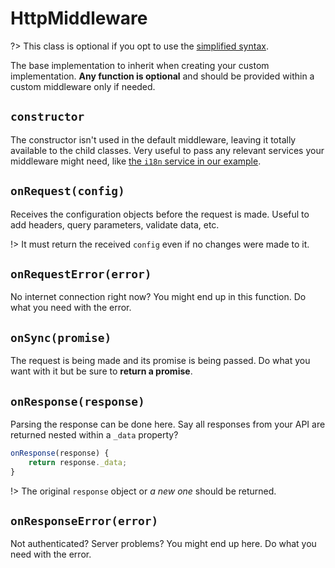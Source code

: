 # HttpMiddleware

?> This class is optional if you opt to use the [simplified syntax](simplified-syntax.md).

The base implementation to inherit when creating your custom implementation. **Any function is optional** and should be provided within a custom middleware only if needed.

## `constructor`

The constructor isn't used in the default middleware, leaving it totally available to the child classes. Very useful to pass any relevant services your middleware might need, like [the `i18n` service in our example](examples/locale-middleware.md).

## `onRequest(config)`

Receives the configuration objects before the request is made. Useful to add headers, query parameters, validate data, etc.

!> It must return the received `config` even if no changes were made to it.

## `onRequestError(error)`

No internet connection right now? You might end up in this function. Do what you need with the error.

## `onSync(promise)`

The request is being made and its promise is being passed. Do what you want with it but be sure to **return a promise**.

## `onResponse(response)`

Parsing the response can be done here. Say all responses from your API are returned nested within a `_data` property?

```javascript
onResponse(response) {
    return response._data;
}
```

!> The original `response` object or _a new one_ should be returned.

## `onResponseError(error)`

Not authenticated? Server problems? You might end up here. Do what you need with the error.
